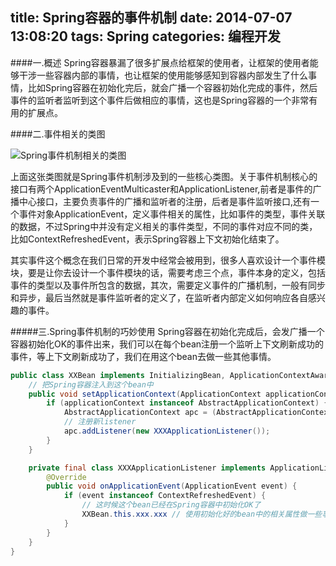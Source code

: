 title: Spring容器的事件机制 
date: 2014-07-07 13:08:20 
tags: Spring 
categories: 编程开发
---


####一.概述 
Spring容器暴漏了很多扩展点给框架的使用者，让框架的使用者能够干涉一些容器内部的事情，也让框架的使用能够感知到容器内部发生了什么事情，比如Spring容器在初始化完后，就会广播一个容器初始化完成的事件，然后事件的监听者监听到这个事件后做相应的事情，这也是Spring容器的一个非常有用的扩展点。

<!-- more -->

####二.事件相关的类图 

![Spring事件机制相关的类图](http://bolinyoung.qiniudn.com/Spring-Event.png)

上面这张类图就是Spring事件机制涉及到的一些核心类图。关于事件机制核心的接口有两个ApplicationEventMulticaster和ApplicationListener,前者是事件的广播中心接口，主要负责事件的广播和监听者的注册，后者是事件监听接口,还有一个事件对象ApplicationEvent，定义事件相关的属性，比如事件的类型，事件关联的数据，不过Spring中并没有定义相关的事件类型，不同的事件对应不同的类，比如ContextRefreshedEvent，表示Spring容器上下文初始化结束了。

其实事件这个概念在我们日常的开发中经常会被用到，很多人喜欢设计一个事件模块，要是让你去设计一个事件模块的话，需要考虑三个点，事件本身的定义，包括事件的类型以及事件所包含的数据，其次，需要定义事件的广播机制，一般有同步和异步，最后当然就是事件监听者的定义了，在监听者内部定义如何响应各自感兴趣的事件。

#####三.Spring事件机制的巧妙使用
Spring容器在初始化完成后，会发广播一个容器初始化OK的事件出来，我们可以在每个bean注册一个监听上下文刷新成功的事件，等上下文刷新成功了，我们在用这个bean去做一些其他事情。
```java
public class XXBean implements InitializingBean, ApplicationContextAware
    // 把Spring容器注入到这个bean中
    public void setApplicationContext(ApplicationContext applicationContext) throws BeansException {
        if (applicationContext instanceof AbstractApplicationContext) {
            AbstractApplicationContext apc = (AbstractApplicationContext)applicationContext;
            // 注册新listener
            apc.addListener(new XXXApplicationListener());
        }
    }

    private final class XXXApplicationListener implements ApplicationListener {
        @Override
        public void onApplicationEvent(ApplicationEvent event) {
            if (event instanceof ContextRefreshedEvent) {
                // 这时候这个bean已经在Spring容器中初始化OK了
                XXBean.this.xxx.xxx // 使用初始化好的bean中的相关属性做一些事情
            }
        }
    }
}
```